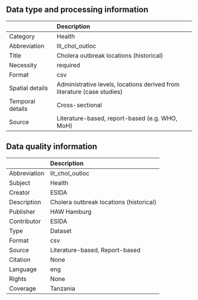 ## Data type and processing information 

|                  | Description                                                             |
|:-----------------|:------------------------------------------------------------------------|
| Category         | Health                                                                  |
| Abbreviation     | lit_chol_outloc                                                         |
| Title            | Cholera outbreak locations (historical)                                 |
| Necessity        | required                                                                |
| Format           | csv                                                                     |
| Spatial details  | Administrative levels, locations derived from literature (case studies) |
| Temporal details | Cross-sectional                                                         |
| Source           | Literature-based, report-based (e.g. WHO, MoH)                          |

## Data quality information 

|              | Description                             |
|:-------------|:----------------------------------------|
| Abbreviation | lit_chol_outloc                         |
| Subject      | Health                                  |
| Creator      | ESIDA                                   |
| Description  | Cholera outbreak locations (historical) |
| Publisher    | HAW Hamburg                             |
| Contributor  | ESIDA                                   |
| Type         | Dataset                                 |
| Format       | csv                                     |
| Source       | Literature-based, Report-based          |
| Citation     | None                                    |
| Language     | eng                                     |
| Rights       | None                                    |
| Coverage     | Tanzania                                |
